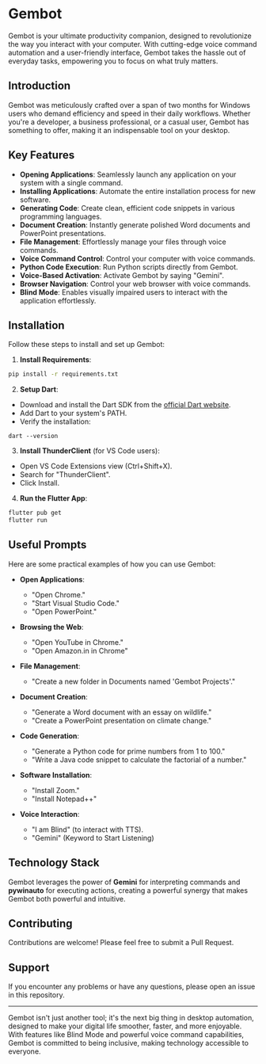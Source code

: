 # Gembot

Gembot is your ultimate productivity companion, designed to revolutionize the way you interact with your computer. With cutting-edge voice command automation and a user-friendly interface, Gembot takes the hassle out of everyday tasks, empowering you to focus on what truly matters.

## Introduction

Gembot was meticulously crafted over a span of two months for Windows users who demand efficiency and speed in their daily workflows. Whether you're a developer, a business professional, or a casual user, Gembot has something to offer, making it an indispensable tool on your desktop.

## Key Features

- **Opening Applications**: Seamlessly launch any application on your system with a single command.
- **Installing Applications**: Automate the entire installation process for new software.
- **Generating Code**: Create clean, efficient code snippets in various programming languages.
- **Document Creation**: Instantly generate polished Word documents and PowerPoint presentations.
- **File Management**: Effortlessly manage your files through voice commands.
- **Voice Command Control**: Control your computer with voice commands.
- **Python Code Execution**: Run Python scripts directly from Gembot.
- **Voice-Based Activation**: Activate Gembot by saying "Gemini".
- **Browser Navigation**: Control your web browser with voice commands.
- **Blind Mode**: Enables visually impaired users to interact with the application effortlessly.

## Installation

Follow these steps to install and set up Gembot:

1. **Install Requirements**:
```bash
pip install -r requirements.txt
```
2. **Setup Dart**:
- Download and install the Dart SDK from the [official Dart website](https://dart.dev/get-dart).
- Add Dart to your system's PATH.
- Verify the installation:
```
dart --version
```

3. **Install ThunderClient** (for VS Code users):
- Open VS Code Extensions view (Ctrl+Shift+X).
- Search for "ThunderClient".
- Click Install.

4. **Run the Flutter App**:
```bash
flutter pub get
flutter run
```
## Useful Prompts

Here are some practical examples of how you can use Gembot:

- **Open Applications**: 
  - "Open Chrome."
  - "Start Visual Studio Code."
  - "Open PowerPoint."

- **Browsing the Web**: 
  - "Open YouTube in Chrome."
  - "Open Amazon.in in Chrome"

- **File Management**: 
  - "Create a new folder in Documents named 'Gembot Projects'."

- **Document Creation**:
  - "Generate a Word document with an essay on wildlife."
  - "Create a PowerPoint presentation on climate change."

- **Code Generation**:
  - "Generate a Python code for prime numbers from 1 to 100."
  - "Write a Java code snippet to calculate the factorial of a number."

- **Software Installation**:
  - "Install Zoom."
  - "Install Notepad++"

- **Voice Interaction**:
  - "I am Blind" (to interact with TTS).
  - "Gemini" (Keyword to Start Listening)

## Technology Stack

Gembot leverages the power of **Gemini** for interpreting commands and **pywinauto** for executing actions, creating a powerful synergy that makes Gembot both powerful and intuitive.

## Contributing

Contributions are welcome! Please feel free to submit a Pull Request.

## Support

If you encounter any problems or have any questions, please open an issue in this repository.

---

Gembot isn't just another tool; it's the next big thing in desktop automation, designed to make your digital life smoother, faster, and more enjoyable. With features like Blind Mode and powerful voice command capabilities, Gembot is committed to being inclusive, making technology accessible to everyone.